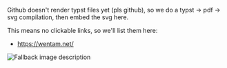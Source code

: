 Github doesn't render typst files yet (pls github), so we do a typst -> pdf -> svg compilation,
then embed the svg here.

This means no clickable links, so we'll list them here:
* <https://wentam.net/>

<picture>
  <source media="(prefers-color-scheme: dark)" srcset="README-dark.svg">
  <source media="(prefers-color-scheme: light)" srcset="README-light.svg">
  <img alt="Fallback image description" src="default-image.png">
</picture>

